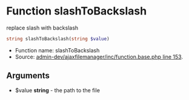 Function slashToBackslash
===========================

replace slash with backslash



```php
string slashToBackslash(string $value)
```

* Function name: slashToBackslash
* Source: [admin-dev/ajaxfilemanager/inc/function.base.php line 153](https://github.com/PrestaShop/PrestaShop/blob/1.5.0.2/admin-dev/ajaxfilemanager/inc/function.base.php#L153).

Arguments
---------

* $value **string** - the path to the file

